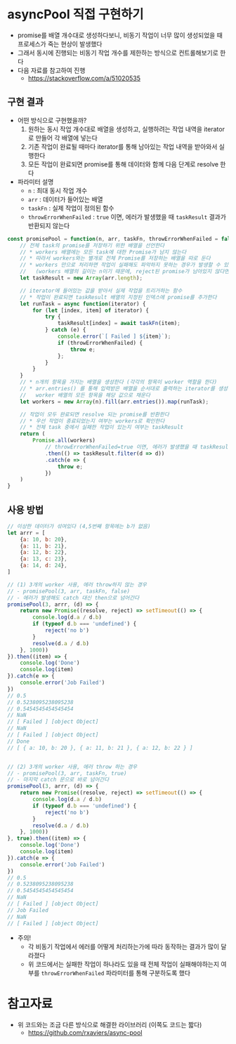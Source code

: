 # asyncPool 직접 구현하기

- promise를 배열 개수대로 생성하다보니, 비동기 작업이 너무 많이 생성되었을 때 프로세스가 죽는 현상이 발생했다
- 그래서 동시에 진행되는 비동기 작업 개수를 제한하는 방식으로 컨트롤해보기로 한다
- 다음 자료를 참고하여 진행
    - <https://stackoverflow.com/a/51020535>

## 구현 결과

- 어떤 방식으로 구현했을까?
    1. 원하는 동시 작업 개수대로 배열을 생성하고, 실행하려는 작업 내역을 iterator로 만들어 각 배열에 넣는다
    2. 기존 작업이 완료될 때마다 iterator를 통해 남아있는 작업 내역을 받아와서 실행한다
    3. 모든 작업이 완료되면 promise를 통해 데이터와 함께 다음 단계로 resolve 한다
- 파라미터 설명
    - `n` : 최대 동시 작업 개수
    - `arr` : 데이터가 들어있는 배열
    - `taskFn` : 실제 작업이 정의된 함수
    - `throwErrorWhenFailed` : `true` 이면, 에러가 발생했을 때 `taskResult` 결과가 반환되지 않는다

```javascript
const promisePool = function(n, arr, taskFn, throwErrorWhenFailed = false) {
    // 전체 task의 promise를 저장하기 위한 배열을 선언한다
    // * workers 배열에는 모든 task에 대한 Promise가 남지 않는다
    // * 따라서 workers와는 별개로 전체 Promise를 저장하는 배열을 따로 둔다
    // * workers 만으로 처리하면 작업이 실패해도 파악하지 못하는 경우가 발생할 수 있다
    //   (workers 배열의 길이는 n이기 때문에, reject된 promise가 남아있지 않다면 그냥 넘어간다)
    let taskResult = new Array(arr.length);

    // iterator에 들어있는 값을 받아서 실제 작업을 트리거하는 함수
    // * 작업이 완료되면 taskResult 배열의 지정된 인덱스에 promise를 추가한다
    let runTask = async function(iterator) {
        for (let [index, item] of iterator) {
            try {
                taskResult[index] = await taskFn(item);
            } catch (e) {
                console.error(`[ Failed ] ${item}`);
                if (throwErrorWhenFailed) {
                    throw e;
                };
            }
        }
    }
    // * n개의 항목을 가지는 배열을 생성한다 (각각의 항목이 worker 역할을 한다)
    // * arr.entries() 를 통해 입력받은 배열을 순서대로 출력하는 iterator를 생성하고, 
    //   worker 배열의 모든 항목을 해당 값으로 채운다
    let workers = new Array(n).fill(arr.entries()).map(runTask);

    // 작업이 모두 완료되면 resolve 되는 promise를 반환한다
    // * 우선 작업이 종료되었는지 여부는 workers로 확인한다
    // * 전체 task 중에서 실패한 작업이 있는지 여부는 taskResult
    return (
        Promise.all(workers)
            // throwErrorWhenFailed=true 이면, 에러가 발생했을 때 taskResult 결과가 반환되지 않는다
            .then(() => taskResult.filter(d => d))
            .catch(e => {
                throw e;
            })
    )
}
```

## 사용 방법

```javascript
// 이상한 데이터가 섞여있다 (4,5번째 항목에는 b가 없음)
let arrr = [
    {a: 10, b: 20},
    {a: 11, b: 21},
    {a: 12, b: 22},
    {a: 13, c: 23},
    {a: 14, d: 24},
]

// (1) 3개의 worker 사용, 에러 throw하지 않는 경우
// - promisePool(3, arr, taskFn, false)
// - 에러가 발생해도 catch 대신 then으로 넘어간다
promisePool(3, arrr, (d) => {
    return new Promise((resolve, reject) => setTimeout(() => {
        console.log(d.a / d.b)
        if (typeof d.b === 'undefined') {
            reject('no b')
        }
        resolve(d.a / d.b)
    }, 1000))
}).then((item) => {
    console.log('Done')
    console.log(item)
}).catch(e => {
    console.error('Job Failed')
})
// 0.5
// 0.5238095238095238
// 0.5454545454545454
// NaN
// [ Failed ] [object Object]
// NaN
// [ Failed ] [object Object]
// Done
// [ { a: 10, b: 20 }, { a: 11, b: 21 }, { a: 12, b: 22 } ]


// (2) 3개의 worker 사용, 에러 throw 하는 경우
// - promisePool(3, arr, taskFn, true)
// - 마지막 catch 문으로 바로 넘어간다
promisePool(3, arrr, (d) => {
    return new Promise((resolve, reject) => setTimeout(() => {
        console.log(d.a / d.b)
        if (typeof d.b === 'undefined') {
            reject('no b')
        }
        resolve(d.a / d.b)
    }, 1000))
}, true).then((item) => {
    console.log('Done')
    console.log(item)
}).catch(e => {
    console.error('Job Failed')
})
// 0.5
// 0.5238095238095238
// 0.5454545454545454
// NaN
// [ Failed ] [object Object]
// Job Failed
// NaN
// [ Failed ] [object Object]
```

- 주의!
    - 각 비동기 작업에서 에러를 어떻게 처리하는가에 따라 동작하는 결과가 많이 달라졌다
    - 위 코드에서는 실패한 작업이 하나라도 있을 때 전체 작업이 실패해야하는지 여부를 `throwErrorWhenFailed` 파라미터를 통해 구분하도록 했다

# 참고자료

- 위 코드와는 조금 다른 방식으로 해결한 라이브러리 (이쪽도 코드는 짧다)
    - <https://github.com/rxaviers/async-pool>
